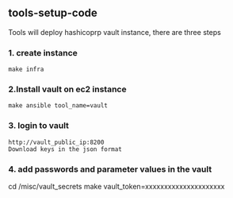 ## tools-setup-code

Tools will deploy hashicoprp vault instance, there are three steps

### 1. create instance
```text
make infra
```
 ### 2.Install vault on ec2 instance
```text
make ansible tool_name=vault
```
### 3. login to vault
```text
http://vault_public_ip:8200
Download keys in the json format
```
### 4. add passwords and parameter values in the vault
cd /misc/vault_secrets
make vault_token=xxxxxxxxxxxxxxxxxxxxx

